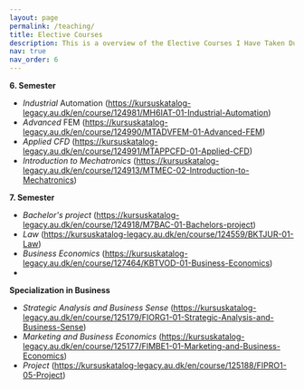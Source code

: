 ```yaml
---
layout: page
permalink: /teaching/
title: Elective Courses
description: This is a overview of the Elective Courses I Have Taken During My Education
nav: true
nav_order: 6
---
```

**6. Semester**
  - _Industrial_ Automation (https://kursuskatalog-legacy.au.dk/en/course/124981/MH6IAT-01-Industrial-Automation)
  - _Advanced_ FEM (https://kursuskatalog-legacy.au.dk/en/course/124990/MTADVFEM-01-Advanced-FEM)
  - _Applied CFD_ (https://kursuskatalog-legacy.au.dk/en/course/124991/MTAPPCFD-01-Applied-CFD)
  - _Introduction to Mechatronics_ (https://kursuskatalog-legacy.au.dk/en/course/124913/MTMEC-02-Introduction-to-Mechatronics)


**7. Semester**
  - _Bachelor's project_ (https://kursuskatalog-legacy.au.dk/en/course/124918/M7BAC-01-Bachelors-project)
  - _Law_ (https://kursuskatalog-legacy.au.dk/en/course/124559/BKTJUR-01-Law)
  - _Business Economics_ (https://kursuskatalog-legacy.au.dk/en/course/127464/KBTVOD-01-Business-Economics)
  - 
**Specialization in Business**
  - _Strategic Analysis and Business Sense_ (https://kursuskatalog-legacy.au.dk/en/course/125179/FIORG1-01-Strategic-Analysis-and-Business-Sense)
  - _Marketing and Business Economics_ (https://kursuskatalog-legacy.au.dk/en/course/125177/FIMBE1-01-Marketing-and-Business-Economics)
  - _Project_ (https://kursuskatalog-legacy.au.dk/en/course/125188/FIPRO1-05-Project)
